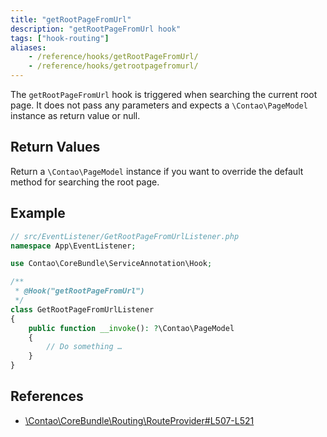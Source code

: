 ```yaml
---
title: "getRootPageFromUrl"
description: "getRootPageFromUrl hook"
tags: ["hook-routing"]
aliases:
    - /reference/hooks/getRootPageFromUrl/
    - /reference/hooks/getrootpagefromurl/
---
```



The `getRootPageFromUrl` hook is triggered when searching the current root page.
It does not pass any parameters and expects a `\Contao\PageModel` instance as return
value or null.


## Return Values

Return a `\Contao\PageModel` instance if you want to override the default method
for searching the root page.


## Example

```php
// src/EventListener/GetRootPageFromUrlListener.php
namespace App\EventListener;

use Contao\CoreBundle\ServiceAnnotation\Hook;

/**
 * @Hook("getRootPageFromUrl")
 */
class GetRootPageFromUrlListener
{
    public function __invoke(): ?\Contao\PageModel
    {
        // Do something …
    }
}
```


## References

* [\Contao\CoreBundle\Routing\RouteProvider#L507-L521](https://github.com/contao/contao/blob/4.7.6/core-bundle/src/Routing/RouteProvider.php#L507-L521)
